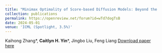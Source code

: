 ```yaml
---
title: "Minimax Optimality of Score-based Diffusion Models: Beyond the Density Lower Bound Assumptions"
collection: publications
permalink: https://openreview.net/forum?id=wTd7dogTsB
date: 2024-05-01
venue: 'ICML (Spotlight, 3.5%)'
---
```

Kaihong Zhang*, **Caitlyn H. Yin***, Jingbo Liu, Feng Liang
[Download paper here](https://openreview.net/pdf?id=wTd7dogTsB)




